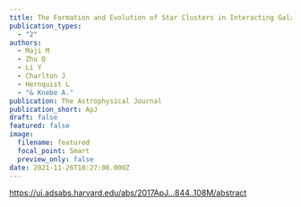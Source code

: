 ```yaml
---
title: The Formation and Evolution of Star Clusters in Interacting Galaxies
publication_types:
  - "2"
authors:
  - Maji M
  - Zhu Q
  - Li Y
  - Charlton J
  - Hernquist L
  - "& Knebe A."
publication: The Astrophysical Journal
publication_short: ApJ
draft: false
featured: false
image:
  filename: featured
  focal_point: Smart
  preview_only: false
date: 2021-11-26T10:27:00.000Z
---
```

<https://ui.adsabs.harvard.edu/abs/2017ApJ...844..108M/abstract>